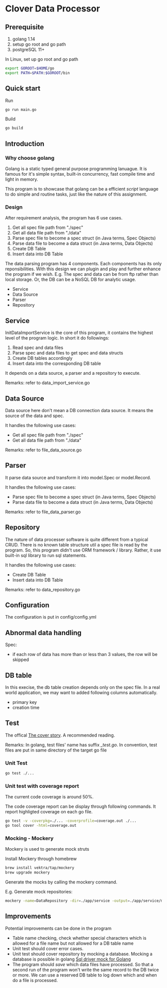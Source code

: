 # Clover Data Processor

## Prerequisite

1. golang 1.14
2. setup go root and go path
3. postgreSQL 11+

In Linux, set up go root and go path

```bash
export GOROOT=$HOME/go
export PATH=$PATH:$GOROOT/bin
```

## Quick start

Run

```bash
go run main.go
```

Build

```bash
go build
```

## Introduction

### Why choose golang

Golang is a static typed general purpose programming lanuague. It is famous for it's simple syntax, built-in concurrency, fast compile time and light in memory.

This program is to showcase that golang can be a efficient *script* language to do simple and routine tasks, just like the nature of this assignment.

### Design

After requirement analysis, the program has 6 use cases.

1. Get all spec file path from "./spec"
2. Get all data file path from "./data"
3. Parse spec file to become a spec struct (in Java terms, Spec Objects)
4. Parse data file to become a data struct (in Java terms, Data Objects)
5. Create DB Table
6. Insert data into DB Table

The data parsing program has 4 components. Each components has its only reponsibilities. With this design we can plugin and play and further enhance the program if we wish.
E.g. The spec and data can be from ftp rather than local storage. Or, the DB can be a NoSQL DB for analytic usage.

- Service
- Data Source
- Parser
- Repository

## Service

InitDataImportService is the core of this program, it contains the highest level of the program logic. In short it do followings:

1. Read spec and data files
2. Parse spec and data files to get spec and data structs
3. Create DB tables accordingly
4. Insert data into the corresponding DB table

It depends on a data source, a parser and a repository to execute.

Remarks: refer to data_import_service.go

## Data Source

Data source here don't mean a DB connection data source. It means the source of the data and spec.

It handles the following use cases:

- Get all spec file path from "./spec"
- Get all data file path from "./data"

Remarks: refer to file_data_source.go

## Parser

It parse data source and transform it into model.Spec or model.Record.

It handles the following use cases:

- Parse spec file to become a spec struct (in Java terms, Spec Objects)
- Parse data file to become a data struct (in Java terms, Data Objects)

Remarks: refer to file_data_parser.go

## Repository

The nature of data processer software is quite different from a typical CRUD. There is no known table structure util a spec file is read by the program. So, this program didn't use ORM framework / library. Rather, it use built-in sql library to run sql statements.

It handles the following use cases:

- Create DB Table
- Insert data into DB Table

Remarks: refer to data_repository.go

## Configuration

The configuration is put in config/config.yml

## Abnormal data handling

Spec:

- if each row of data has more than or less than 3 values, the row will be skipped

## DB table

In this execise, the db table creation depends only on the spec file. In a real world application, we may want to added following columns automatically.

- primary key
- creation time

## Test

The offical [The cover story](https://blog.golang.org/cover). A recommended reading.

Remarks: In golang, test files' name has suffix *_test.go*. In convention, test files are put in same directory of the target go file

### Unit Test

```bash
go test ./...  
```

### Unit test with coverage report

The current code coverage is around 50%.  

The code coverage report can be display through following commands. It report highligted coverage on each go file.

```bash
go test -v -coverpkg=./... -coverprofile=coverage.out ./...
go tool cover -html=coverage.out
```

### Mocking - Mockery

Mockery is used to generate mock struts

Install Mockery through homebrew

```bash
brew install vektra/tap/mockery
brew upgrade mockery
```

Generate the mocks by calling the mockery command.  

E.g. Generate mock repositories:

```bash
mockery -name=DataRepository -dir=./app/service -output=./app/service/mocks -filename=mock_data_repository.go
```

## Improvements

Potential improvements can be done in the program

- Table name checking, check whether special characters which is allowed for a file name but not allowed for a DB table name
- Unit test should cover error cases.
- Unit test should cover repository by mocking a database. Mocking a database is possible in golang [Sql driver mock for Golang](https://github.com/DATA-DOG/go-sqlmock)
- The program should *save* which data files have processed. So that a second run of the program won't write the same record to the DB twice or more. We can use a reserved DB table to log down which and when do a file is processed.
